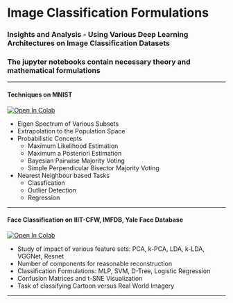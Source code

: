 # Image Classification Formulations

### Insights and Analysis - Using Various Deep Learning Architectures on Image Classification Datasets

### The jupyter notebooks contain necessary theory and mathematical formulations

---

#### Techniques on MNIST

[![Open In Colab](https://colab.research.google.com/assets/colab-badge.svg)](https://colab.research.google.com/github/sayarghoshroy/Image-Classification-Formulations/blob/master/Techniques_on_MNIST.ipynb)

- Eigen Spectrum of Various Subsets
- Extrapolation to the Population Space
- Probabilistic Concepts
  - Maximum Likelihood Estimation
  - Maximum a Posteriori Estimation
  - Bayesian Pairwise Majority Voting
  - Simple Perpendicular Bisector Majority Voting
- Nearest Neighbour based Tasks
  - Classfication
  - Outlier Detection
  - Regression

---
  
#### Face Classification on IIIT-CFW, IMFDB, Yale Face Database

[![Open In Colab](https://colab.research.google.com/assets/colab-badge.svg)](https://colab.research.google.com/github/sayarghoshroy/Image-Classification-Formulations/blob/master/Face_Classification.ipynb)

- Study of impact of various feature sets: PCA, k-PCA, LDA, k-LDA, VGGNet, Resnet
- Number of components for reasonable reconstruction
- Classification Formulations: MLP, SVM, D-Tree, Logistic Regression
- Confusion Matrices and t-SNE Visualization
- Task of classifying Cartoon versus Real World Imagery

---

